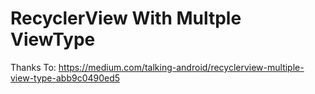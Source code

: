 # RecyclerView With Multple ViewType
Thanks To: https://medium.com/talking-android/recyclerview-multiple-view-type-abb9c0490ed5
